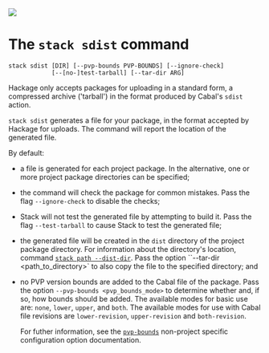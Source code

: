 <div class="hidden-warning"><a href="https://docs.haskellstack.org/"><img src="https://cdn.jsdelivr.net/gh/commercialhaskell/stack/doc/img/hidden-warning.svg"></a></div>

# The `stack sdist` command

~~~text
stack sdist [DIR] [--pvp-bounds PVP-BOUNDS] [--ignore-check]
            [--[no-]test-tarball] [--tar-dir ARG]
~~~

Hackage only accepts packages for uploading in a standard form, a compressed
archive ('tarball') in the format produced by Cabal's `sdist` action.

`stack sdist` generates a file for your package, in the format accepted by
Hackage for uploads. The command will report the location of the generated file.

By default:

*   a file is generated for each project package. In the alternative, one or
    more project package directories can be specified;

*   the command will check the package for common mistakes. Pass the flag
    `--ignore-check` to disable the checks;

*   Stack will not test the generated file by attempting to build it. Pass the
    flag `--test-tarball` to cause Stack to test the generated file;

*   the generated file will be created in the `dist` directory of the project
    package directory. For information about the directory's location, command
    [`stack path --dist-dir`](path_command.md). Pass the option
    ``--tar-dir <path_to_directory>` to also copy the file to the specified
    directory; and

*   no PVP version bounds are added to the Cabal file of the package. Pass the
    option `--pvp-bounds <pvp_bounds_mode>` to determine whether and, if so,
    how bounds should be added. The available modes for basic use are: `none`,
    `lower`, `upper`, and `both`. The available modes for use with Cabal file
    revisions are `lower-revision`, `upper-revision` and `both-revision`.

    For futher information, see the
    [`pvp-bounds`](../configure/yaml/non-project.md#pvp-bounds) non-project
    specific configuration option documentation.
